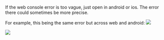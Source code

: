 
If the web console error is too vague, just open in android or ios. The error there could sometimes be more precise.

For example, this being the same error but across web and android:
![](6TRMbBK.png)

![](8y3Yffx.png)
